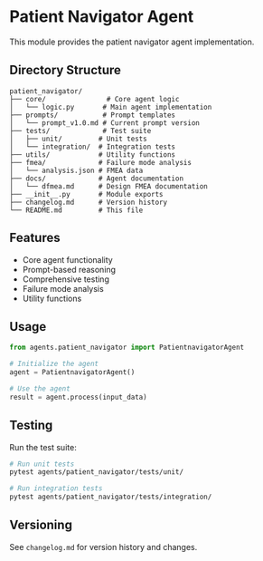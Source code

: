 # Patient Navigator Agent

This module provides the patient navigator agent implementation.

## Directory Structure

```
patient_navigator/
├── core/               # Core agent logic
│   └── logic.py       # Main agent implementation
├── prompts/           # Prompt templates
│   └── prompt_v1.0.md # Current prompt version
├── tests/             # Test suite
│   ├── unit/         # Unit tests
│   └── integration/  # Integration tests
├── utils/            # Utility functions
├── fmea/             # Failure mode analysis
│   └── analysis.json # FMEA data
├── docs/             # Agent documentation
│   └── dfmea.md      # Design FMEA documentation
├── __init__.py       # Module exports
├── changelog.md      # Version history
└── README.md         # This file
```

## Features

- Core agent functionality
- Prompt-based reasoning
- Comprehensive testing
- Failure mode analysis
- Utility functions

## Usage

```python
from agents.patient_navigator import PatientnavigatorAgent

# Initialize the agent
agent = PatientnavigatorAgent()

# Use the agent
result = agent.process(input_data)
```

## Testing

Run the test suite:

```bash
# Run unit tests
pytest agents/patient_navigator/tests/unit/

# Run integration tests
pytest agents/patient_navigator/tests/integration/
```

## Versioning

See `changelog.md` for version history and changes.
